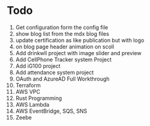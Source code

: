 # Todo

1.  Get configuration form the config file
2.  show blog list from the mdx blog files
3.  update certification as like publication but with logo
4.  on blog page header animation on scoll
5.  Add drinkwll project with image slider and preview
6.  Add CellPhone Tracker system Project
7.  Add iG100 project
8.  Add attendance system project
9.  OAuth and AzureAD Full Workthrough
10. Terraform
11. AWS VPC
12. Rust Programming
13. AWS Lambda
14. AWS EventBridge, SQS, SNS
15. Zeebe
